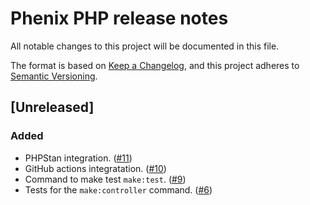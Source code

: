 # Phenix PHP release notes

All notable changes to this project will be documented in this file.

The format is based on [Keep a Changelog](https://keepachangelog.com/en/1.0.0/),
and this project adheres to [Semantic Versioning](https://semver.org/spec/v2.0.0.html).

## [Unreleased]

### Added
- PHPStan integration. ([#11](https://github.com/barbosa89/phenix/pull/11))
- GitHub actions integratation. ([#10](https://github.com/barbosa89/phenix/pull/10))
- Command to make test `make:test`. ([#9](https://github.com/barbosa89/phenix/pull/9))
- Tests for the `make:controller` command. ([#6](https://github.com/barbosa89/phenix/pull/6))
